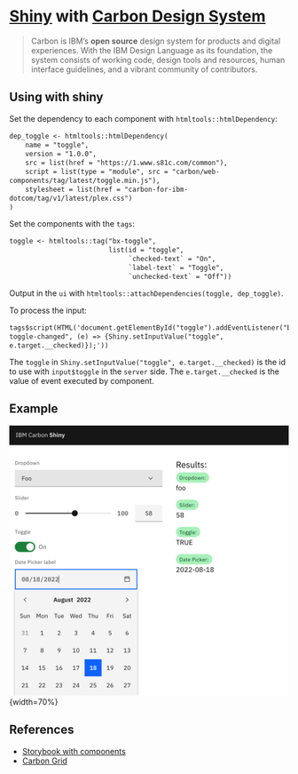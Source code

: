 # [Shiny](https://shiny.rstudio.com/) with [Carbon Design System](https://carbondesignsystem.com/)

> Carbon is IBM’s **open source** design system for products and digital experiences. With the IBM Design Language as its foundation, the system consists of working code, design tools and resources, human interface guidelines, and a vibrant community of contributors.

## Using with shiny

Set the dependency to each component with `htmltools::htmlDependency`:

```
dep_toggle <- htmltools::htmlDependency(
    name = "toggle",
    version = "1.0.0",
    src = list(href = "https://1.www.s81c.com/common"),
    script = list(type = "module", src = "carbon/web-components/tag/latest/toggle.min.js"),
    stylesheet = list(href = "carbon-for-ibm-dotcom/tag/v1/latest/plex.css")
)
```

Set the components with the `tags`:

```
toggle <- htmltools::tag("bx-toggle", 
                         list(id = "toggle",
                              `checked-text` = "On",
                              `label-text` = "Toggle",
                              `unchecked-text` = "Off"))
```

Output in the `ui` with `htmltools::attachDependencies(toggle, dep_toggle)`.

To process the input:

```
tags$script(HTML('document.getElementById("toggle").addEventListener("bx-toggle-changed", (e) => {Shiny.setInputValue("toggle", e.target.__checked)});'))
```

The `toggle` in `Shiny.setInputValue("toggle", e.target.__checked)` is the id to use with `input$toggle` in the `server` side. The `e.target.__checked` is the value of event executed by component.

## Example

![](example.png){width=70%}

## References

- [Storybook with components](https://web-components.carbondesignsystem.com/)
- [Carbon Grid](https://github.com/carbon-design-system/carbon/tree/v10/packages/grid)

